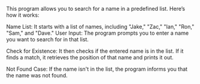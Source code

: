This program allows you to search for a name in a predefined list. 
Here’s how it works:

Name List: It starts with a list of names, including "Jake," "Zac," "Ian," "Ron," "Sam," and "Dave." 
User Input: The program prompts you to enter a name you want to search for in that list.

Check for Existence: It then checks if the entered name is in the list. If it finds a match, it retrieves the position of that name and prints it out.

Not Found Case: If the name isn't in the list, the program informs you that the name was not found.
